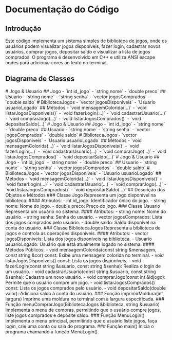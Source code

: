 # Documentação do Código

## Introdução

Este código implementa um sistema simples de biblioteca de jogos, onde os usuários podem visualizar jogos disponíveis, fazer login, cadastrar novos usuários, comprar jogos, depositar saldo e visualizar a lista de jogos comprados. O programa é desenvolvido em C++ e utiliza ANSI escape codes para adicionar cores ao texto no terminal.

## Diagrama de Classes

<!--
+-----------------+          +------------------+
|      Jogo       |          |     Usuario      |
+-----------------+          +------------------+
| int id_jogo     |          | string nome      |
| string nome     |          | string senha     |
| double preco    |          | vector<Jogo> jogosComprados |
+-----------------+          | double saldo     |
                             +------------------+
                             |                  |
                             +------------------+
                             |
                             | +------------------------+
                             | |  BibliotecaJogos       |
                             | +------------------------+
                             | | vector<Jogo> jogosDisponiveis |
                             | | Usuario usuarioLogado          |
                             | +-----------------------------+
                             | | void mensagemColorida(...)    |
                             | | void listarJogosDisponiveis() |
                             | | void fazerLogin(...)           |
                             | | void cadastrarUsuario(...)     |
                             | | void comprarJogo(...)          |
                             | | void listarJogosComprados()    |
                             | | void depositarSaldo(...)      |
                             | +-----------------------------+
--!>

# Jogo & Usuario

## Jogo
- `int id_jogo`
- `string nome`
- `double preco`

## Usuario
- `string nome`
- `string senha`
- `vector<Jogo> jogosComprados`
- `double saldo`

# BibliotecaJogos

- `vector<Jogo> jogosDisponiveis`
- `Usuario usuarioLogado`

## Métodos

- `void mensagemColorida(...)`
- `void listarJogosDisponiveis()`
- `void fazerLogin(...)`
- `void cadastrarUsuario(...)`
- `void comprarJogo(...)`
- `void listarJogosComprados()`
- `void depositarSaldo(...)`


# Jogo & Usuario

## Jogo
- `int id_jogo`
- `string nome`
- `double preco`

## Usuario
- `string nome`
- `string senha`
- `vector<Jogo> jogosComprados`
- `double saldo`

# BibliotecaJogos

- `vector<Jogo> jogosDisponiveis`
- `Usuario usuarioLogado`

## Métodos

- `void mensagemColorida(...)`
- `void listarJogosDisponiveis()`
- `void fazerLogin(...)`
- `void cadastrarUsuario(...)`
- `void comprarJogo(...)`
- `void listarJogosComprados()`
- `void depositarSaldo(...)`


# Jogo & Usuario

## Jogo
- `int id_jogo`
- `string nome`
- `double preco`

## Usuario
- `string nome`
- `string senha`
- `vector<Jogo> jogosComprados`
- `double saldo`

# BibliotecaJogos

- `vector<Jogo> jogosDisponiveis`
- `Usuario usuarioLogado`

## Métodos

- `void mensagemColorida(...)`
- `void listarJogosDisponiveis()`
- `void fazerLogin(...)`
- `void cadastrarUsuario(...)`
- `void comprarJogo(...)`
- `void listarJogosComprados()`
- `void depositarSaldo(...)`





## Descrição dos Objetos e Métodos

### Classe Jogo

Representa um jogo disponível na biblioteca.

#### Atributos:
- int id_jogo: Identificador único do jogo.
- string nome: Nome do jogo.
- double preco: Preço do jogo.

### Classe Usuario

Representa um usuário no sistema.

#### Atributos:
- string nome: Nome do usuário.
- string senha: Senha do usuário.
- vector<Jogo> jogosComprados: Lista dos jogos comprados pelo usuário.
- double saldo: Saldo disponível na conta do usuário.

### Classe BibliotecaJogos

Representa a biblioteca de jogos e controla as operações disponíveis.

#### Atributos:
- vector<Jogo> jogosDisponiveis: Lista dos jogos disponíveis na biblioteca.
- Usuario usuarioLogado: Usuário que está atualmente logado no sistema.

#### Métodos Públicos:
- void mensagemColorida(const string &mensagem, const string &cor) const: Exibe uma mensagem colorida no terminal.
- void listarJogosDisponiveis() const: Lista os jogos disponíveis.
- void fazerLogin(const string &usuario, const string &senha): Realiza o login de um usuário.
- void cadastrarUsuario(const string &usuario, const string &senha): Cadastra um novo usuário.
- void comprarJogo(const int &idjogo): Permite que o usuário compre um jogo.
- void listarJogosComprados() const: Lista os jogos comprados pelo usuário.
- void depositarSaldo(double valor): Adiciona saldo à conta do usuário.

### Função imprimirMoldura(int largura)

Imprime uma moldura no terminal com a largura especificada.

### Função menuComprarJogo(BibliotecaJogos &biblioteca, string &usuario)

Implementa o menu de compras, permitindo que o usuário compre jogos, liste jogos comprados e deposite saldo.

### Função MenuLogin()

Implementa o menu principal, permitindo que o usuário liste jogos, faça login, crie uma conta ou saia do programa.

### Função main()

Inicia o programa chamando a função MenuLogin().
